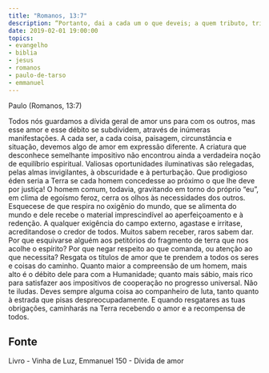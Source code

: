 ```yaml
---
title: "Romanos, 13:7"
description: “Portanto, dai a cada um o que deveis; a quem tributo, tributo; a quem imposto, imposto; a quem temor, temor; a quem honra, honra.”
date: 2019-02-01 19:00:00
topics: 
- evangelho
- biblia
- jesus
- romanos
- paulo-de-tarso
- emmanuel
---
```


Paulo (Romanos, 13:7)

Todos nós guardamos a dívida geral de amor uns para com os outros, mas
esse amor e esse débito se subdividem, através de inúmeras manifestações.
A cada ser, a cada coisa, paisagem, circunstância e situação, devemos algo
de amor em expressão diferente.
A criatura que desconhece semelhante impositivo não encontrou ainda a
verdadeira noção de equilíbrio espiritual.
Valiosas oportunidades iluminativas são relegadas, pelas almas invigilantes,
à obscuridade e à perturbação.
Que prodigioso éden seria a Terra se cada homem concedesse ao próximo o
que lhe deve por justiça!
O homem comum, todavia, gravitando em torno do próprio “eu”, em clima
de egoísmo feroz, cerra os olhos às necessidades dos outros. Esquece­se de que
respira no oxigênio do mundo, que se alimenta do mundo e dele recebe o material
imprescindível ao aperfeiçoamento e à redenção. A qualquer exigência do campo
externo, agasta­se e irrita­se, acreditando­se o credor de todos.
Muitos sabem receber, raros sabem dar.
Por que esquivar­se alguém aos petitórios do fragmento de terra que nos
acolhe o espírito? Por que negar respeito ao que comanda, ou atenção ao que
necessita?
Resgata os títulos de amor que te prendem a todos os seres e coisas do
caminho.
Quanto maior a compreensão de um homem, mais alto é o débito dele para
com a Humanidade; quanto mais sábio, mais rico para satisfazer aos impositivos de
cooperação no progresso universal.
Não te iludas. Deves sempre alguma coisa ao companheiro de luta, tanto
quanto à estrada que pisas despreocupadamente. E quando resgatares as tuas
obrigações, caminharás na Terra recebendo o amor e a recompensa de todos.




## Fonte
Livro - Vinha de Luz, Emmanuel
150 - Dívida de amor
